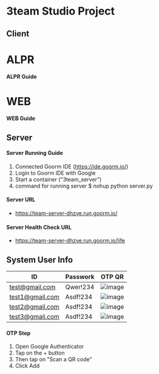 # 3team Studio Project

## Client
# ALPR
#### ALPR Guide

# WEB
#### WEB Guide


## Server
#### Server Running Guide
1. Connected Goorm IDE (https://ide.goorm.io/)
2. Login to Goorm IDE with Google
3. Start a container ("3team_server")
4. command for running server 
   $ nohup python server.py

#### Server URL
- https://team-server-dhzve.run.goorm.io/

#### Server Health Check URL
- https://team-server-dhzve.run.goorm.io/life

## System User Info
|ID|Passwork|OTP QR|
|------|----|------|
|test@gmail.com|Qwer!234|![image](https://user-images.githubusercontent.com/107097019/177063393-d32a379a-a696-448b-be66-fed9e73f1bf3.png)|
|test1@gmail.com|Asdf!234|![image](https://user-images.githubusercontent.com/107097019/177063603-66035f8a-3417-4078-9ba9-001107d4c804.png)|
|test2@gmail.com|Asdf!234|![image](https://user-images.githubusercontent.com/107097019/177063622-48a436f6-a637-4b32-973f-fb7a6d1011d5.png)|
|test3@gmail.com|Asdf!234|![image](https://user-images.githubusercontent.com/107097019/177063649-71560ce5-1fc6-4f9f-a7d1-6661f0e2fc03.png)|

#### OTP Step
1. Open Google Authenticator
2. Tap on the + button
3. Then tap on "Scan a QR code"
4. Click Add
